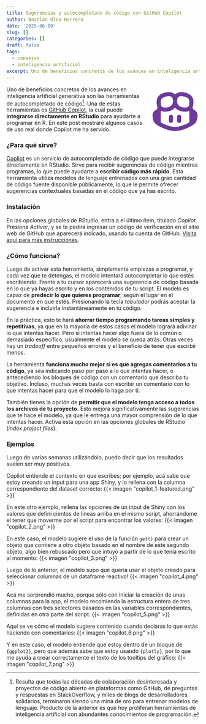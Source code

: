 ```yaml
---
title: Sugerencias y autocompletado de código con GitHub Copilot
author: Bastián Olea Herrera
date: '2025-06-09'
slug: []
categories: []
draft: false
tags:
  - consejos
  - inteligencia artificial
excerpt: Uno de beneficios concretos de los avances en inteligencia artificial generativa son las herramientas de autocompletado de código. Una de estas herramientas es GitHub Copilot, un servicio de autocompletado de código que puede integrarse directamente en RStudio para ayudarte a programar en R. En este post mostraré algunos casos de uso real donde Copilot me ha servido.
---
```


<img src = brand-github-copilot.svg style = "float: right; max-width: 128px; margin-left: 20px;">

Uno de beneficios concretos de los avances en inteligencia artificial generativa son las herramientas de autocompletado de código[^1]. Una de estas herramientas es [GitHub Copilot](https://github.com/features/copilot), la cual puede **integrarse directamente en RStudio** para ayudarte a programar en R. En este post mostraré algunos casos de uso real donde Copilot me ha servido.

[^1]: Resulta que todas las décadas de colaboración desinteresada y proyectos de código abierto en plataformas como GitHub, de preguntas y respuestas en StackOverflow, y miles de blogs de desarrolladores solidarios, terminaron siendo una mina de oro para entrenar modelos de lenguaje. Producto de la anterior es que hoy proliferan herramientas de inteligencia artificial con abundantes conocimientos de programación.

### ¿Para qué sirve?
[Copilot](https://github.com/features/copilot) es un servicio de autocompletado de código que puede integrarse directamente en RStudio. Sirve para recibir sugerencias de código mientras programas, lo que puede ayudarte a **escribir código más rápido**. Esta herramienta utiliza modelos de lenguaje entrenados con una gran cantidad de código fuente disponible públicamente, lo que le permite ofrecer sugerencias contextuales basadas en el código que ya has escrito.

### Instalación

En las opciones globales de RStudio, entra a el último ítem, titulado _Copilot_. Presiona _Activar_, y se te pedirá ingresar un código de verificación en el sitio web de GitHub que aparecerá indicado, usando tu cuenta de GitHub. [Visita aquí para más instrucciones](https://docs.posit.co/ide/user/ide/guide/tools/copilot.html).

### ¿Cómo funciona? 

Luego de activar esta herramienta, simplemente empiezas a programar, y cada vez que te detengas, el modelo intentará autocompletar lo que estés escribiendo. Frente a tu cursor aparecerá una sugerencia de código basada en lo que ya hayas escrito y en los contenidos de tu script. El modelo es capaz de **predecir lo que quieres programar**, según el lugar en el documento en que estés. Presionando la tecla _tabulador_ podrás aceptar la sugerencia e incluirla instantáneamente en tu código.

En la práctica, esto te hará **ahorrar tiempo programando tareas simples y repetitivas**, ya que en la mayoría de estos casos el modelo logrará adivinar lo que intentas hacer. Pero si intentas hacer algo fuera de lo común o demasiado específico, usualmente el modelo se queda atrás. Otras veces hay un _tradeoff_ entre pequeños errores y el beneficio de tener que escirbir menos.

La herramienta **funciona mucho mejor si es que agregas comentarios a tu código**, ya sea indicando paso por paso a lo que intentas hacer, o antecediendo los bloques de código con un comentario que describa tu objetivo. Incluso, muchas veces basta con escribir un comentario con lo que intentas hacer para que el modelo lo haga por ti.

También tienes la opción de **permitir que el modelo tenga acceso a todos los archivos de tu proyecto.** Esto mejora significativamente las sugerencias que te hace el modelo, ya que le entrega una mayor comprensión de lo que intentas hacer. Activa esta opción en las opciones globales de RStudio (_index project files_).


### Ejemplos
Luego de varias semanas utilizándolo, puedo decir que los resultados suelen ser muy positivos.

Copilot entiende el contexto en que escribes; por ejemplo, acá sabe que estoy creando un input para una app Shiny, y lo rellena con la columna correspondiente del dataset correcto:
{{< imagen "copilot_1-featured.png" >}}

En este otro ejemplo, rellena las opciones de un input de Shiny con los valores que definí cientos de líneas arriba en el mismo script, ahorrándome el tener que moverme por el script para encontrar los valores:
{{< imagen "copilot_2.png" >}}

En este caso, el modelo sugiere el uso de la función `get()` para crear un objeto que contiene a otro objeto basado en el nombre de este segundo objeto, algo bien rebuscado pero que intuyó a partir de lo que tenía escrito al momento:
{{< imagen "copilot_3.png" >}}

Luego de lo anterior, el modelo supo que quería usar el objeto creado para seleccionar columnas de un dataframe reactivo!
{{< imagen "copilot_4.png" >}}

Acá me sorprendió mucho, porque sólo con iniciar la creación de unas columnas para la app, el modelo recomienda la estructura entera de tres columnas con tres selectores basados en las variables correspondientes, definidas en otra parte del script.
{{< imagen "copilot_5.png" >}}

Aquí se ve cómo el modelo sugiere contenido cuando declaras lo que estás haciendo con comentarios:
{{< imagen "copilot_6.png" >}}

Y en este caso, el modelo entiende que estoy dentro de un bloque de `{ggplot2}`, pero que además sabe que estoy usando `{plotly}`, por lo que me ayuda a crear correctamente el texto de los tooltips del gráfico:
{{< imagen "copilot_7.png" >}}